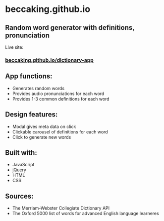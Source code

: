 # beccaking.github.io
## Random word generator with definitions, pronunciation
Live site: 
### [beccaking.github.io/dictionary-app](beccaking.github.io/dictionary-app)

## App functions:
* Generates random words 
* Provides audio pronunciations for each word
* Provides 1-3 common definitions for each word

## Design features:
* Modal gives meta data on click
* Clickable carousel of definitions for each word
* Click to generate new words

## Built with:
* JavaScript
* jQuery
* HTML
* CSS

## Sources:
* The Merriam-Webster Collegiate Dictionary API
* The Oxford 5000 list of words for advanced English language learneres
